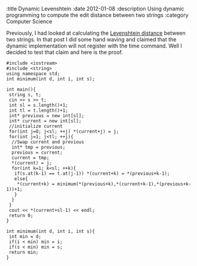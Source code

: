 :title Dynamic Levenshtein
:date 2012-01-08
:description Using dynamic programming to compute the edit distance between two strings
:category Computer Science

<p>Previously, I had looked at calculating the <a href="/blog/levenshtein-distance">Levenshtein distance</a> between two strings. In that post I did some hand waving and claimed that the dynamic implementation will not register with the time command. Well I decided to test that claim and here is the proof.</p>



<pre><code><span class="keyword">#include</span> &lt;iostream&gt;
<span class="keyword">#include</span> &lt;string&gt;
<span class="keyword">using</span> <span class="keyword">namespace</span> std;
<span class="type">int</span> minimum(<span class="type">int</span> <span class="var">d</span>, <span class="type">int</span> <span class="var">i</span>, <span class="type">int</span> <span class="var">s</span>);

<span class="type">int</span> main(){
 <span class="type">string</span> <span class="var">s</span>, <span class="var">t</span>;
 cin &gt;&gt; <span class="var">s</span> &gt;&gt; <span class="var">t</span>;
 <span class="type">int</span> <span class="var">sl</span> = <span class="var">s</span>.length()+1;
 <span class="type">int</span> <span class="var">tl</span> = <span class="var">t</span>.length()+1;
 <span class="type">int</span>* <span class="var">previous</span> = new <span class="type">int</span>[<span class="var">sl</span>];
 <span class="type">int</span>* <span class="var">current</span> = new <span class="type">int</span>[<span class="var">sl</span>];
 <span class="comment">//initialize current</span>
 <span class="keyword">for</span>(<span class="type">int</span> <span class="var">j</span>=0; <span class="var">j</span>&lt;<span class="var">sl</span>; ++<span class="var">j</span>) *(<span class="var">current</span>+<span class="var">j</span>) = <span class="var">j</span>;
 <span class="keyword">for</span>(<span class="type">int</span> <span class="var">j</span>=1; <span class="var">j</span>&lt;<span class="var">tl</span>; ++<span class="var">j</span>){
  <span class="comment">//Swap current and previous</span>
  <span class="type">int</span>* <span class="var">tmp</span> = <span class="var">previous</span>;
  <span class="var">previous</span> = <span class="var">current</span>;
  <span class="var">current</span> = <span class="var">tmp</span>;
  *(<span class="var">current</span>) = <span class="var">j</span>;
  <span class="keyword">for</span>(<span class="type">int</span> <span class="var">k</span>=1; <span class="var">k</span>&lt;<span class="var">sl</span>; ++<span class="var">k</span>){
   <span class="keyword">if</span>(<span class="var">s</span>.at(<span class="var">k</span>-1) == <span class="var">t</span>.at(<span class="var">j</span>-1)) *(<span class="var">current</span>+<span class="var">k</span>) = *(<span class="var">previous</span>+<span class="var">k</span>-1);
   <span class="keyword">else</span>{
    *(<span class="var">current</span>+<span class="var">k</span>) = minimum(*(<span class="var">previous</span>+<span class="var">k</span>),*(<span class="var">current</span>+<span class="var">k</span>-1),*(<span class="var">previous</span>+<span class="var">k</span>-1))+1;
   }
  }
 }
 cout &lt;&lt; *(<span class="var">current</span>+<span class="var">sl</span>-1) &lt;&lt; endl;
 <span class="keyword">return</span> 0;
}

<span class="type">int</span> minimum(<span class="type">int</span> <span class="var">d</span>, <span class="type">int</span> <span class="var">i</span>, <span class="type">int</span> <span class="var">s</span>){
 <span class="type">int</span> <span class="var">min</span> = <span class="var">d</span>;
 <span class="keyword">if</span>(<span class="var">i</span> &lt; <span class="var">min</span>) <span class="var">min</span> = <span class="var">i</span>;
 <span class="keyword">if</span>(<span class="var">s</span> &lt; <span class="var">min</span>) <span class="var">min</span> = <span class="var">s</span>;
 <span class="keyword">return</span> <span class="var">min</span>;
}
</code></pre>
